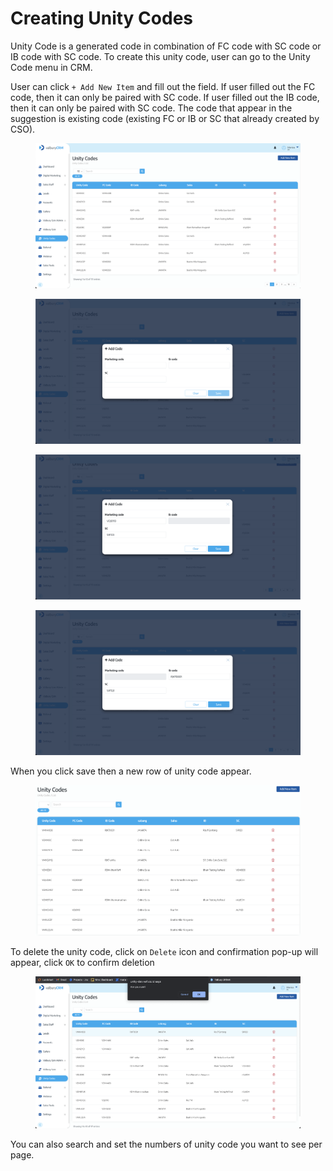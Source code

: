 # Creating Unity Codes

Unity Code is a generated code in combination of FC code with SC code or IB code with SC code. To create this unity code, user can go to the Unity Code menu in CRM.

User can click `+ Add New Item` and fill out the field. If user filled out the FC code, then it can only be paired with SC code. If user filled out the IB code, then it can only be paired with SC code. The code that appear in the suggestion is existing code (existing FC or IB or SC that already created by CSO).

<figure><img src="../../.gitbook/assets/image (14).png" alt=""><figcaption></figcaption></figure>

<figure><img src="../../.gitbook/assets/image (24).png" alt=""><figcaption></figcaption></figure>

<figure><img src="../../.gitbook/assets/image (17).png" alt=""><figcaption></figcaption></figure>

<figure><img src="../../.gitbook/assets/image (19).png" alt=""><figcaption></figcaption></figure>

When you click save then a new row of unity code appear.

<figure><img src="../../.gitbook/assets/image (23).png" alt=""><figcaption></figcaption></figure>

To delete the unity code, click on `Delete` icon and confirmation pop-up will appear, click `OK` to confirm deletion

<figure><img src="../../.gitbook/assets/image (12).png" alt=""><figcaption></figcaption></figure>

You can also search and set the numbers of unity code you want to see per page.
